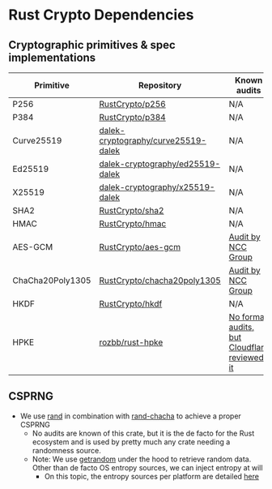 # Rust Crypto Dependencies

## Cryptographic primitives & spec implementations

| Primitive        | Repository                                              | Known audits                                             |
| ---------------- | ------------------------------------------------------- | -------------------------------------------------------- |
| P256             | [RustCrypto/p256][p256]                                 | N/A                                                      |
| P384             | [RustCrypto/p384][p384]                                 | N/A                                                      |
| Curve25519       | [dalek-cryptography/curve25519-dalek][curve25519-dalek] | N/A                                                      |
| Ed25519          | [dalek-cryptography/ed25519-dalek][ed25519-dalek]       | N/A                                                      |
| X25519           | [dalek-cryptography/x25519-dalek][x25519-dalek]         | N/A                                                      |
| SHA2             | [RustCrypto/sha2][sha2]                                 | N/A                                                      |
| HMAC             | [RustCrypto/hmac][hmac]                                 | N/A                                                      |
| AES-GCM          | [RustCrypto/aes-gcm][aes-gcm]                           | [Audit by NCC Group][ncc-group-audit]                    |
| ChaCha20Poly1305 | [RustCrypto/chacha20poly1305][chacha20poly1305]         | [Audit by NCC Group][ncc-group-audit]                    |
| HKDF             | [RustCrypto/hkdf][hkdf]                                 | N/A                                                      |
| HPKE             | [rozbb/rust-hpke][hpke]                                 | [No formal audits, but Cloudflare reviewed it][hpke-sec] |

## CSPRNG

- We use [rand] in combination with [rand-chacha] to achieve a proper CSPRNG
  - No audits are known of this crate, but it is the de facto for the Rust ecosystem and is used by pretty much any
    crate needing a randomness source.
  - Note: We use [getrandom] under the hood to retrieve random data. Other than de facto OS entropy sources, we can
    inject entropy at will
    - On this topic, the entropy sources per platform are detailed [here][getrandom-entropy]

[aes-gcm]: https://github.com/RustCrypto/AEADs/tree/master/aes-gcm
[chacha20poly1305]: https://github.com/RustCrypto/AEADs/tree/master/chacha20poly1305
[curve25519-dalek]: https://github.com/dalek-cryptography/curve25519-dalek/tree/main/curve25519-dalek
[ed25519-dalek]: https://github.com/dalek-cryptography/ed25519-dalek
[getrandom]: https://github.com/rust-random/getrandom
[getrandom-entropy]: https://docs.rs/getrandom/latest/getrandom/#supported-targets
[hkdf]: https://github.com/RustCrypto/KDFs/tree/master/hkdf
[hmac]: https://github.com/RustCrypto/MACs/tree/master/hmac
[hpke]: https://github.com/rozbb/rust-hpke/tree/main
[hpke-sec]: https://github.com/rozbb/rust-hpke/tree/main#warning
[ncc-group-audit]: https://research.nccgroup.com/2020/02/26/public-report-rustcrypto-aes-gcm-and-chacha20poly1305-implementation-review/
[p256]: https://github.com/RustCrypto/elliptic-curves/tree/master/p256
[p384]: https://github.com/RustCrypto/elliptic-curves/tree/master/p384
[rand]: https://github.com/rust-random/rand
[rand-chacha]: https://github.com/rust-random/rand/tree/master/rand_chacha
[sha2]: https://github.com/RustCrypto/hashes/tree/master/sha2
[x25519-dalek]: https://github.com/dalek-cryptography/x25519-dalek
